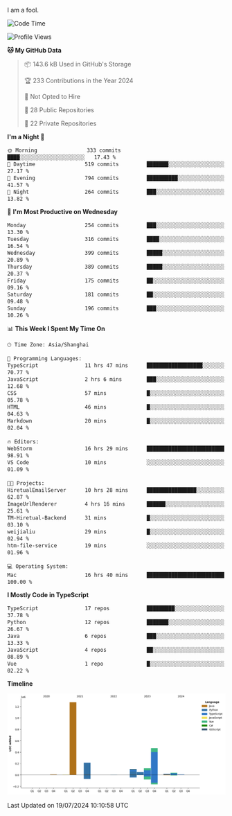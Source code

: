 I am a fool.

<!--START_SECTION:waka-->
![Code Time](http://img.shields.io/badge/Code%20Time-1%2C567%20hrs%2018%20mins-blue)

![Profile Views](http://img.shields.io/badge/Profile%20Views-0-blue)

**🐱 My GitHub Data** 

> 📦 143.6 kB Used in GitHub's Storage 
 > 
> 🏆 233 Contributions in the Year 2024
 > 
> 🚫 Not Opted to Hire
 > 
> 📜 28 Public Repositories 
 > 
> 🔑 22 Private Repositories 
 > 
**I'm a Night 🦉** 

```text
🌞 Morning                333 commits         ████░░░░░░░░░░░░░░░░░░░░░   17.43 % 
🌆 Daytime                519 commits         ███████░░░░░░░░░░░░░░░░░░   27.17 % 
🌃 Evening                794 commits         ██████████░░░░░░░░░░░░░░░   41.57 % 
🌙 Night                  264 commits         ███░░░░░░░░░░░░░░░░░░░░░░   13.82 % 
```
📅 **I'm Most Productive on Wednesday** 

```text
Monday                   254 commits         ███░░░░░░░░░░░░░░░░░░░░░░   13.30 % 
Tuesday                  316 commits         ████░░░░░░░░░░░░░░░░░░░░░   16.54 % 
Wednesday                399 commits         █████░░░░░░░░░░░░░░░░░░░░   20.89 % 
Thursday                 389 commits         █████░░░░░░░░░░░░░░░░░░░░   20.37 % 
Friday                   175 commits         ██░░░░░░░░░░░░░░░░░░░░░░░   09.16 % 
Saturday                 181 commits         ██░░░░░░░░░░░░░░░░░░░░░░░   09.48 % 
Sunday                   196 commits         ███░░░░░░░░░░░░░░░░░░░░░░   10.26 % 
```


📊 **This Week I Spent My Time On** 

```text
🕑︎ Time Zone: Asia/Shanghai

💬 Programming Languages: 
TypeScript               11 hrs 47 mins      ██████████████████░░░░░░░   70.77 % 
JavaScript               2 hrs 6 mins        ███░░░░░░░░░░░░░░░░░░░░░░   12.68 % 
CSS                      57 mins             █░░░░░░░░░░░░░░░░░░░░░░░░   05.78 % 
HTML                     46 mins             █░░░░░░░░░░░░░░░░░░░░░░░░   04.63 % 
Markdown                 20 mins             █░░░░░░░░░░░░░░░░░░░░░░░░   02.04 % 

🔥 Editors: 
WebStorm                 16 hrs 29 mins      █████████████████████████   98.91 % 
VS Code                  10 mins             ░░░░░░░░░░░░░░░░░░░░░░░░░   01.09 % 

🐱‍💻 Projects: 
HiretualEmailServer      10 hrs 28 mins      ████████████████░░░░░░░░░   62.87 % 
ImageUrlRenderer         4 hrs 16 mins       ██████░░░░░░░░░░░░░░░░░░░   25.61 % 
TM-Hiretual-Backend      31 mins             █░░░░░░░░░░░░░░░░░░░░░░░░   03.10 % 
weijialiu                29 mins             █░░░░░░░░░░░░░░░░░░░░░░░░   02.94 % 
htm-file-service         19 mins             ░░░░░░░░░░░░░░░░░░░░░░░░░   01.96 % 

💻 Operating System: 
Mac                      16 hrs 40 mins      █████████████████████████   100.00 % 
```

**I Mostly Code in TypeScript** 

```text
TypeScript               17 repos            █████████░░░░░░░░░░░░░░░░   37.78 % 
Python                   12 repos            ███████░░░░░░░░░░░░░░░░░░   26.67 % 
Java                     6 repos             ███░░░░░░░░░░░░░░░░░░░░░░   13.33 % 
JavaScript               4 repos             ██░░░░░░░░░░░░░░░░░░░░░░░   08.89 % 
Vue                      1 repo              █░░░░░░░░░░░░░░░░░░░░░░░░   02.22 % 
```



**Timeline**

![Lines of Code chart](https://raw.githubusercontent.com/VeejaLiu/VeejaLiu/master/assets/bar_graph.png)


 Last Updated on 19/07/2024 10:10:58 UTC
<!--END_SECTION:waka-->
